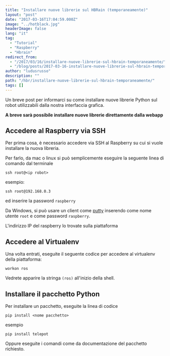 ```yaml
---
title: "Installare nuove librerie sul HBRain (temporaneamente)"
layout: "post"
date: "2017-03-16T17:04:59.000Z"
image: "../hotblack.jpg"
headerImage: false
lang: "it"
tag:
  - "Tutorial"
  - "Raspberry"
  - "Hbrain"
redirect_from:
  - "/2017/03/16/installare-nuove-librerie-sul-hbrain-temporaneamente/"
  - "/blog/posts/2017-03-16-installare-nuove-librerie-sul-hbrain-temporaneamente"
author: "ludusrusso"
description: ""
path: "/hbr/installare-nuove-librerie-sul-hbrain-temporaneamente/"
tags: []
---
```


Un breve post per informarci su come installare nuove librerie Python sul robot utilizzabili dalla nostra interfaccia grafica.

<strong>A breve sarà possibile installare nuove librerie direttamente dalla webapp</strong>

## Accedere al Raspberry via SSH

Per prima cosa, è necessario accedere via SSH al Raspberry su cui si vuole installare la nuova libreria.

Per farlo, da mac o linux si può semplicemente eseguire la seguente linea di comando dal terminale

```
ssh root@<ip robot>
```

esempio:

```
ssh root@192.168.0.3
```

ed inserire la password `raspberry`

Da Windows, si può usare un client come [putty](http://www.putty.org/) inserendo come nome utente `root` e come password `raspberry`.

L'indirizzo IP del raspberry lo trovate sulla piattaforma

## Accedere al Virtualenv

Una volta entrati, eseguite il seguente codice per accedere al virtualenv della piattaforma:

```
workon ros
```

Vedrete apparire la stringa `(ros)` all'inizio della shell.

## Installare il pacchetto Python

Per installare un pacchetto, eseguite la linea di codice

```
pip install <nome pacchetto>
```

esempio

```
pip install telepot
```

Oppure eseguite i comandi come da documentazione del pacchetto richiesto.
